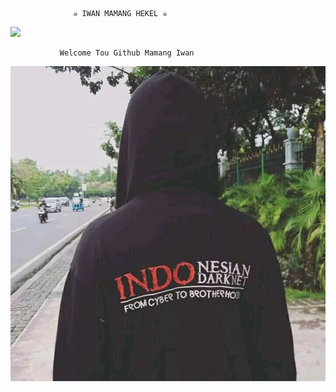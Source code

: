                   ☠️ IWAN MAMANG HEKEL ☠️

 

<img src="https://giffiles.alphacoders.com/120/120248.gif">


               Welcome Tou Github Mamang Iwan

<img src="https://github.com/IWAN-404/IWAN-404/blob/main/IWAN%20MAMANG%20HEKEL/FB_IMG_16151794358606576.jpg">
